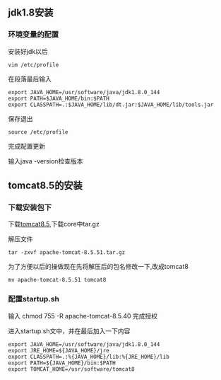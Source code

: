 ## jdk1.8安装

### 环境变量的配置

安装好jdk以后

```
vim /etc/profile
```

在段落最后输入

```
export JAVA_HOME=/usr/software/java/jdk1.8.0_144
export PATH=$JAVA_HOME/bin:$PATH
export CLASSPATH=.:$JAVA_HOME/lib/dt.jar:$JAVA_HOME/lib/tools.jar
```

保存退出

```
source /etc/profile
```

完成配置更新

输入java -version检查版本

## tomcat8.5的安装

### 下载安装包下

下载[tomcat8.5](https://tomcat.apache.org/download-80.cgi),下载core中tar.gz

解压文件

```
tar -zxvf apache-tomcat-8.5.51.tar.gz
```

为了方便以后的操做现在先将解压后的包名修改一下,改成tomcat8

```
mv apache-tomcat-8.5.51 tomcat8
```

### 配置startup.sh

输入 chmod 755 -R apache-tomcat-8.5.40 完成授权

进入startup.sh文中，并在最后加入一下内容

```
export JAVA_HOME=/usr/software/java/jdk1.8.0_144
export JRE_HOME=${JAVA_HOME}/jre
export CLASSPATH=.:%{JAVA_HOME}/lib:%{JRE_HOME}/lib
export PATH=${JAVA_HOME}/bin:$PATH
export TOMCAT_HOME=/usr/software/tomcat8
```